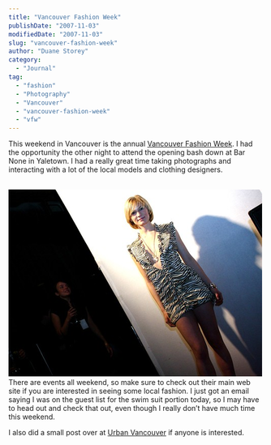 ```yaml
---
title: "Vancouver Fashion Week"
publishDate: "2007-11-03"
modifiedDate: "2007-11-03"
slug: "vancouver-fashion-week"
author: "Duane Storey"
category:
  - "Journal"
tag:
  - "fashion"
  - "Photography"
  - "Vancouver"
  - "vancouver-fashion-week"
  - "vfw"
---
```


This weekend in Vancouver is the annual [Vancouver Fashion Week](http://www.vanfashionweek.com/main.php). I had the opportunity the other night to attend the opening bash down at Bar None in Yaletown. I had a really great time taking photographs and interacting with a lot of the local models and clothing designers.

  
[  
![](_images/vancouver-fashion-week-1.jpg)  ](http://www.flickr.com/photos/duanestorey/1823995782/)  
There are events all weekend, so make sure to check out their main web site if you are interested in seeing some local fashion. I just got an email saying I was on the guest list for the swim suit portion today, so I may have to head out and check that out, even though I really don’t have much time this weekend.

I also did a small post over at [Urban Vancouver](http://www.urbanvancouver.com/node/5631) if anyone is interested.